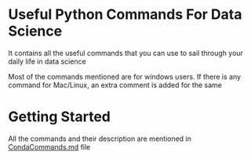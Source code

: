 # Useful Python Commands For Data Science

It contains all the useful commands that you can use to sail through your daily life in data science

Most of the commands mentioned are for windows users. If there is any command for Mac/Linux, an extra comment is added for the same


# Getting Started

All the commands and their description are mentioned in [CondaCommands.md](../master/CondaCommands.md) file 
